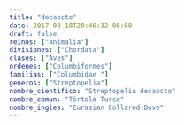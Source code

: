 ```yaml
---
title: "decaocto"
date: 2017-08-18T20:46:32-06:00
draft: false
reinos: ["Animalia"]
divisiones: ["Chordata"]
clases: ["Aves"]
ordenes: ["Columbiformes"]
familias: ["Columbidae "]
generos: ["Streptopelia"]
nombre_cientifico: "Streptopelia decaocto"
nombre_comun: "Tórtola Turca"
nombre_ingles: "Eurasian Collared-Dove"
---
```

